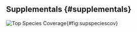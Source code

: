 ## Supplementals {#supplementals}


![Top Species Coverage](images/s1_species_top_coverage.png){#fig:supspeciescov}

